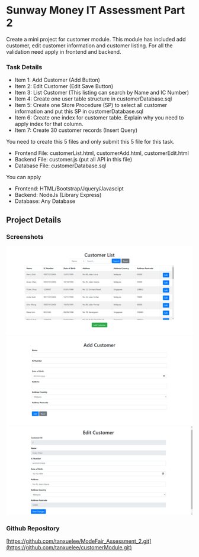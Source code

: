 # Sunway Money IT Assessment Part 2

Create a mini project for customer module. This module has included add customer, edit customer information and customer listing. For all the validation need apply in frontend and backend.

### Task Details
- Item 1: Add Customer (Add Button)
- Item 2: Edit Customer (Edit Save Button)
- Item 3: List Customer (This listing can search by Name and IC Number)
- Item 4: Create one user table structure in customerDatabase.sql
- Item 5: Create one Store Procedure (SP) to select all customer information and put this SP in customerDatabase.sql
- Item 6: Create one index for customer table. Explain why you need to apply index for that column.
- Item 7: Create 30 customer records (Insert Query)

You need to create this 5 files and only submit this 5 file for this task.
- Frontend File: customerList.html, customerAdd.html, customerEdit.html
- Backend File: customer.js (put all API in this file)
- Database File: customerDatabase.sql

You can apply
- Frontend: HTML/Bootstrap/Jquery/Javascipt
- Backend: NodeJs (Library Express)
- Database: Any Database

## Project Details
### Screenshots
![Screenshot CustomerList](screenshots/customerList.PNG)
![Screenshot customerAdd](screenshots/customerAdd.PNG)
![Screenshot customerEdit](screenshots/customerEdit.PNG)

### Github Repository
[https://github.com/tanxuelee/ModeFair_Assessment_2.git](https://github.com/tanxuelee/customerModule.git)
